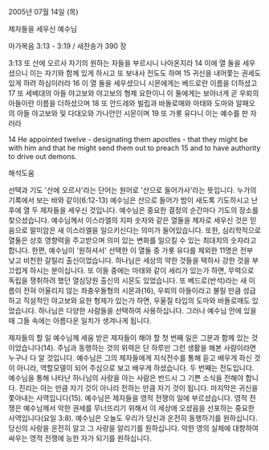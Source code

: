 2005년 07월 14일 (목)

제자들을 세우신 예수님



마가복음 3:13 - 3:19 / 새찬송가 390 장


3:13 또 산에 오르사 자기의 원하는 자들을 부르시니 나아온지라 14 이에 열 둘을 세우셨으니 이는 자기와 함께 있게 하시고 또 보내사 전도도 하며 15 귀신을 내어쫓는 권세도 있게 하려 하심이러라 16 이 열 둘을 세우셨으니 시몬에게는 베드로란 이름을 더하셨고 17 또 세베대의 아들 야고보와 야고보의 형제 요한이니 이 둘에게는 보아너게 곧 우뢰의 아들이란 이름을 더하셨으며 18 또 안드레와 빌립과 바돌로매와 마태와 도마와 알패오의 아들 야고보와 및 다대오와 가나안인 시몬이며 19 또 가룟 유다니 이는 예수를 판 자러라

14 He appointed twelve - designating them apostles - that they might be with him and that he might send them out to preach 15 and to have authority to drive out demons.

해석도움





선택과 기도
'산에 오르사'라는 단어는 원어로 '산으로 들어가사'라는 뜻입니다. 누가의 기록에서 보는 바와 같이(6:12-13) 예수님은 산으로 들어가 밤이 새도록 기도하시고 난 후에 열 두 제자들을 세우신 것입니다. 예수님은 중요한 결정의 순간마다 기도의 장소를 찾으셨습니다. 예수님께서 이스라엘의 지파 숫자와 같은 열둘을 제자로 세우신 것은 믿음으로 말미암은 새 이스라엘을 일으키신다는 의미가 들어있습니다. 또한, 심리학적으로 열둘은 상호 영향력을 주고받으며 의미 있는 변화를 일으킬 수 있는 최대치의 숫자라고 합니다. 한편, 예수님이 '원하셔서' 선택한 이 열둘 중 가룟 유다를 제외한 11명은 전부 낮고 비천한 갈릴리 출신이었습니다. 하나님은 세상의 약한 것들을 택하사 강한 것을 부끄럽게 하시는 분이십니다. 또 이들 중에는 마태와 같이 세리가 있는가 하면, 무력으로 독립을 쟁취하려 했던 열심당원 출신의 시몬도 있었습니다. 또 베드로(반석)라는 새 이름이 전혀 어울리지 않는 좌충우돌형의 시몬과(16), 우뢰의 아들이라고 불릴 만큼 성급하고 직설적인 야고보와 요한 형제가 있는가 하면, 우울질 타입의 도마와 바돌로매도 있었습니다. 하나님은 다양한 사람들을 선택하여 사용하십니다. 그러나 예수님 안에 있을 때 그들 속에는 아름다운 일치가 생겨나게 됩니다.

제자들의 할 일
예수님께 세움 받은 제자들이 해야 할 첫 번째 일은 그분과 함께 있는 것이었습니다(14). 주님과 동행하는 것의 위력은 단 하루만 그런 생활을 해본 사람이라면 누구나 다 알 것입니다. 예수님은 그의 제자들에게 지식전수를 통해 듣고 배우게 하신 것이 아니라, 역할모델이 되어 주심으로 보고 배우게 하셨습니다. 두 번째는 전도입니다. 예수님을 통해 나타난 하나님의 사랑을 아는 사람은 반드시 그 기쁜 소식을 전해야 합니다. 진리는 아는 만큼 자기 것이 아니라 전하는 만큼 자기 것이 됩니다. 마지막은 귀신을 쫓아내는 사역입니다(15). 예수님은 제자들을 영적 전쟁의 일에 부르셨습니다. 영적 전쟁은 예수님께서 악한 권세를 무너뜨리기 위해서 이 세상에 오셨음을 선포하는 중요한 사역입니다(요일 3:8). 예수님은 오늘도 우리가 당신과 온전히 동행하기를 원하십니다. 당신의 사랑을 온전히 알고 그 사랑을 알리기를 원하십니다. 악한 영의 실체에 대항하여 싸우는 영적 전쟁에 능한 자가 되기를 원하십니다.